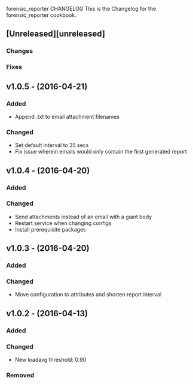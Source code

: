 forensic_reporter CHANGELOG
This is the Changelog for the forensic_reporter cookbook.

## [Unreleased][unreleased]

### Changes

### Fixes

## v1.0.5 - (2016-04-21)

### Added

* Append .txt to email attachment filenames

### Changed

* Set default interval to 35 secs
* Fix issue wherein emails would only contain the first generated report

## v1.0.4 - (2016-04-20)

### Added

### Changed

* Send attachments instead of an email with a giant body
* Restart service when changing configs
* Install prerequisite packages

## v1.0.3 - (2016-04-20)

### Added

### Changed

* Move configuration to attributes and shorten report interval

## v1.0.2 - (2016-04-13)

### Added

### Changed

* New loadavg threshold: 0.90

### Removed
